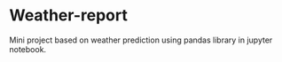 # Weather-report
Mini project based on weather prediction using pandas library in jupyter notebook.
